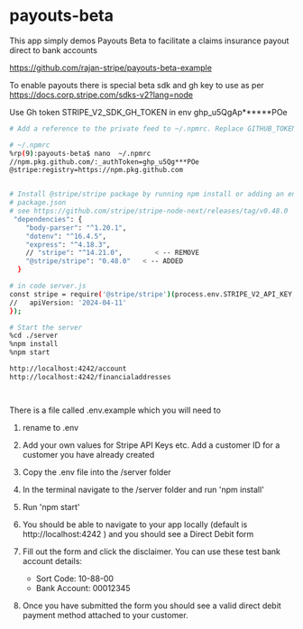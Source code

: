 
# payouts-beta
This app simply demos Payouts Beta to facilitate a claims insurance payout direct to bank accounts

https://github.com/rajan-stripe/payouts-beta-example 

To enable payouts there is special beta sdk and gh key to use as per  https://docs.corp.stripe.com/sdks-v2?lang=node 

Use Gh token STRIPE_V2_SDK_GH_TOKEN in env ghp_u5QgAp******POe
```bash
# Add a reference to the private feed to ~/.npmrc. Replace GITHUB_TOKEN with the token you just created.

# ~/.npmrc
%rp(9):payouts-beta$ nano  ~/.npmrc
//npm.pkg.github.com/:_authToken=ghp_u5Qg***POe
@stripe:registry=https://npm.pkg.github.com


# Install @stripe/stripe package by running npm install or adding an entry to the package.json.
# package.json
# see https://github.com/stripe/stripe-node-next/releases/tag/v0.48.0
 "dependencies": {
    "body-parser": "^1.20.1",
    "dotenv": "^16.4.5",
    "express": "^4.18.3",
    // "stripe": "^14.21.0",        < -- REMOVE
    "@stripe/stripe": "0.48.0"   < -- ADDED
  }

# in code server.js
const stripe = require('@stripe/stripe')(process.env.STRIPE_V2_API_KEY, {
//   apiVersion: '2024-04-11'
});

# Start the server
%cd ./server
%npm install
%npm start

http://localhost:4242/account
http://localhost:4242/financialaddresses




```

There is a file called .env.example which you will need to 
1. rename to .env 
2. Add your own values for Stripe API Keys etc. Add a customer ID for a customer you have already created
3. Copy the .env file into the /server folder
4. In the terminal navigate to the /server folder and run 'npm install'
5. Run 'npm start'
6. You should be able to navigate to your app locally (default is http://localhost:4242 ) and you should see a Direct Debit form
   
7. Fill out the form and click the disclaimer. You can use these test bank account details:
    - Sort Code: 10-88-00
    - Bank Account: 00012345
  
8. Once you have submitted the form you should see a valid direct debit payment method attached to your customer.

